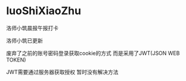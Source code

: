 # luoShiXiaoZhu
洛师小筑晨报午报打卡

洛师小筑已更新 

废弃了之前的账号密码登录获取cookie的方式 而是采用了JWT(JSON WEB TOKEN)

JWT需要通过服务器获取授权 暂时没有解决方法
